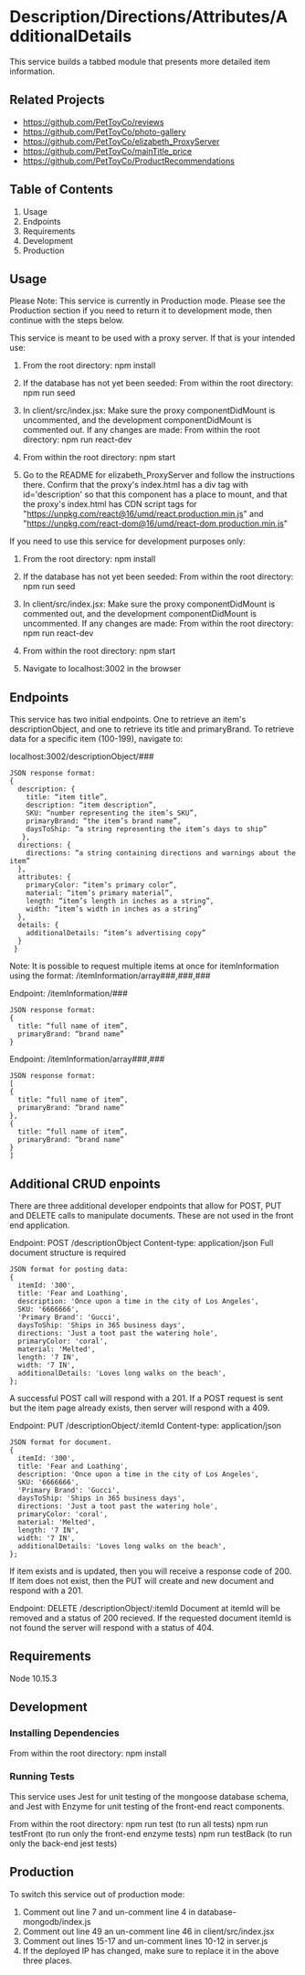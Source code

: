 # Description/Directions/Attributes/AdditionalDetails

This service builds a tabbed module that presents more detailed item information.

## Related Projects
- https://github.com/PetToyCo/reviews
- https://github.com/PetToyCo/photo-gallery
- https://github.com/PetToyCo/elizabeth_ProxyServer
- https://github.com/PetToyCo/mainTitle_price
- https://github.com/PetToyCo/ProductRecommendations

## Table of Contents
  1. Usage
  2. Endpoints
  3. Requirements
  4. Development
  5. Production

## Usage
Please Note: This service is currently in Production mode. Please see the Production section if you need to return it to development mode, then continue with the steps below.

This service is meant to be used with a proxy server. If that is your intended use:
1. From the root directory:
npm install

2. If the database has not yet been seeded:
From within the root directory:
npm run seed

3. In client/src/index.jsx:
Make sure the proxy componentDidMount is uncommented, and the development componentDidMount is commented out. If any changes are made:
From within the root directory:
npm run react-dev

4. From within the root directory:
npm start

5. Go to the README for elizabeth_ProxyServer and follow the instructions there. Confirm that the proxy's index.html has a div tag with id='description' so that this component has a place to mount, and that the proxy's index.html has CDN script tags for "https://unpkg.com/react@16/umd/react.production.min.js" and "https://unpkg.com/react-dom@16/umd/react-dom.production.min.js"



If you need to use this service for development purposes only:
1. From the root directory:
npm install

2. If the database has not yet been seeded:
From within the root directory:
npm run seed

3. In client/src/index.jsx:
Make sure the proxy componentDidMount is commented out, and the development componentDidMount is uncommented. If any changes are made:
From within the root directory:
npm run react-dev

4. From within the root directory:
npm start

5. Navigate to localhost:3002 in the browser


## Endpoints
This service has two initial endpoints. One to retrieve an item's descriptionObject, and one to retrieve its title and primaryBrand. To retrieve data for a specific item (100-199), navigate to:

localhost:3002/descriptionObject/### 
```
JSON response format:
{
  description: {
    title: “item title”,
    description: “item description”,
    SKU: “number representing the item’s SKU”,
    primaryBrand: “the item’s brand name”,
    daysToShip: “a string representing the item’s days to ship”
   },
  directions: {
    directions: “a string containing directions and warnings about the item”
  },
  attributes: {
    primaryColor: “item’s primary color”,
    material: “item’s primary material”,
    length: “item’s length in inches as a string”,
    width: “item’s width in inches as a string”
  },
  details: {
    additionalDetails: “item’s advertising copy”
  }
 }
```

Note: It is possible to request multiple items at once for itemInformation using the format: /itemInformation/array###,###,###

Endpoint: /itemInformation/###
```
JSON response format:
{
  title: “full name of item”,
  primaryBrand: “brand name”
}
```

Endpoint: /itemInformation/array###,###
```
JSON response format:
[
{
  title: “full name of item”,
  primaryBrand: “brand name”
},
{
  title: “full name of item”,
  primaryBrand: “brand name”
}
]
```

## Additional CRUD enpoints
There are three additional developer endpoints that allow for POST, PUT and DELETE calls to manipulate documents.  These are not used in the front end application.

Endpoint: POST /descriptionObject
Content-type: application/json
Full document structure is required
```
JSON format for posting data:
{
  itemId: '300',
  title: 'Fear and Loathing',
  description: 'Once upon a time in the city of Los Angeles',
  SKU: '6666666',
  'Primary Brand': 'Gucci',
  daysToShip: 'Ships in 365 business days',
  directions: 'Just a toot past the watering hole',
  primaryColor: 'coral',
  material: 'Melted',
  length: '7 IN',
  width: '7 IN',
  additionalDetails: 'Loves long walks on the beach',
};
```
A successful POST call will respond with a 201.
If a POST request is sent but the item page already exists, then server will respond with a 409.

Endpoint: PUT /descriptionObject/:itemId
Content-type: application/json
```
JSON format for document.
{
  itemId: '300',
  title: 'Fear and Loathing',
  description: 'Once upon a time in the city of Los Angeles',
  SKU: '6666666',
  'Primary Brand': 'Gucci',
  daysToShip: 'Ships in 365 business days',
  directions: 'Just a toot past the watering hole',
  primaryColor: 'coral',
  material: 'Melted',
  length: '7 IN',
  width: '7 IN',
  additionalDetails: 'Loves long walks on the beach',
};
```
If item exists and is updated, then you will receive a response code of 200.
If item does not exist, then the PUT will create and new document and respond with a 201.

Endpoint: DELETE /descriptionObject/:itemId
Document at itemId will be removed and a status of 200 recieved.
If the requested document itemId is not found the server will respond with a status of 404.


## Requirements
Node 10.15.3

## Development
### Installing Dependencies
From within the root directory:
npm install

### Running Tests
This service uses Jest for unit testing of the mongoose database schema, and Jest with Enzyme for unit testing of the front-end react components.

From within the root directory:
npm run test (to run all tests)
npm run testFront (to run only the front-end enzyme tests)
npm run testBack (to run only the back-end jest tests)

## Production
To switch this service out of production mode:
1. Comment out line 7 and un-comment line 4 in database-mongodb/index.js
2. Comment out line 49 an un-comment line 46 in client/src/index.jsx
3. Comment out lines 15-17 and un-comment lines 10-12 in server.js
4. If the deployed IP has changed, make sure to replace it in the above three places.
